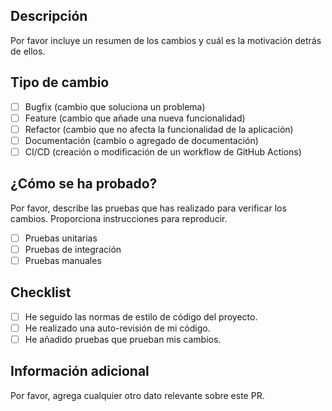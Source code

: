 ## Descripción

Por favor incluye un resumen de los cambios y cuál es la motivación detrás de ellos.

## Tipo de cambio

- [ ] Bugfix (cambio que soluciona un problema)
- [ ] Feature (cambio que añade una nueva funcionalidad)
- [ ] Refactor (cambio que no afecta la funcionalidad de la aplicación)
- [ ] Documentación (cambio o agregado de documentación)
- [ ] CI/CD (creación o modificación de un workflow de GitHub Actions)

## ¿Cómo se ha probado?

Por favor, describe las pruebas que has realizado para verificar los cambios. Proporciona instrucciones para reproducir.

- [ ] Pruebas unitarias
- [ ] Pruebas de integración
- [ ] Pruebas manuales

## Checklist

- [ ] He seguido las normas de estilo de código del proyecto.
- [ ] He realizado una auto-revisión de mi código.
- [ ] He añadido pruebas que prueban mis cambios.

## Información adicional

Por favor, agrega cualquier otro dato relevante sobre este PR.
